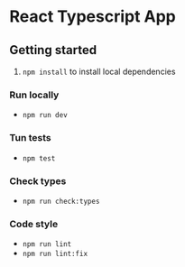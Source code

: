 # React Typescript App

## Getting started

1. `npm install` to install local dependencies

### Run locally

- `npm run dev`

### Tun tests

- `npm test`

### Check types

- `npm run check:types`

### Code style

- `npm run lint`
- `npm run lint:fix`
